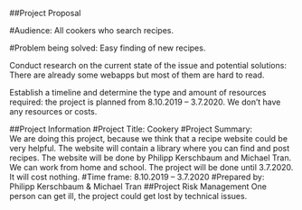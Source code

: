 ##Project Proposal

#Audience: 
All cookers who search recipes.

#Problem being solved:
Easy finding of new recipes.

Conduct research on the current state of the issue and potential solutions: There are already some webapps but most of them are hard to read.

Establish a timeline and determine the type and amount of resources required: the project is planned from 8.10.2019 – 3.7.2020. We don’t have any resources or costs.


##Project Information
#Project Title:
Cookery
#Project Summary:	
We are doing this project, because we think that a recipe website could be very helpful. The website will contain a library where you can find and post recipes. The website will be done by Philipp Kerschbaum and Michael Tran. We can work from home and school. The project will be done until 3.7.2020. It will cost nothing.
#Time frame:
8.10.2019 – 3.7.2020
#Prepared by:	
Philipp Kerschbaum & Michael Tran
##Project Risk Management
One person can get ill, the project could get lost by technical issues.


